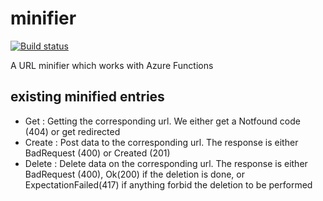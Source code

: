 # minifier

[![Build status][actions build badge]][actions build link]

A URL minifier which works with Azure Functions

## existing minified entries
 * Get : Getting the corresponding url. We either get a Notfound code (404) or get redirected
 * Create : Post data to the corresponding url. The response is either BadRequest (400) or Created (201)
 * Delete : Delete data on the corresponding url. The response is either BadRequest (400), Ok(200) if the deletion is done, or ExpectationFailed(417) if anything forbid the deletion to be performed

<!-- Aliases for URLs: please place here any long urls to keep clean markdown markup -->
[actions build badge]: https://github.com/Jandev/minifier/workflows/Build/badge.svg "Build status"
[actions build link]: https://github.com/Jandev/minifier/actions?query=workflow%3A%22Build%22
